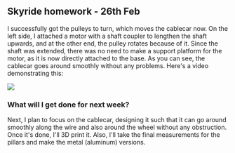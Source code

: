 ## Skyride homework - 26th Feb

I successfully got the pulleys to turn, which moves the cablecar now. On the left side, I attached a motor with a shaft coupler to lengthen the shaft upwards, and at the other end, the pulley rotates because of it. Since the shaft was extended, there was no need to make a support platform for the motor, as it is now directly attached to the base. As you can see, the cablecar goes around smoothly without any problems. Here's a video demonstrating this:

![](https://vimeo.com/916624809?share=copy)

### What will I get done for next week?

Next, I plan to focus on the cablecar, designing it such that it can go around smoothly along the wire and also around the wheel without any obstruction. Once it's done, I'll 3D print it. Also, I'll take the final measurements for the pillars and make the metal (aluminum) versions.
